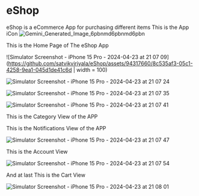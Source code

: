 # eShop
eShop is a eCommerce App for purchasing different items 
This is the App iCon
![Gemini_Generated_Image_6pbnmd6pbnmd6pbn](https://github.com/satvikviriyala/eShop/assets/94317660/ab0e0023-b817-4ef7-ae34-2a8bf2bbb877)

This is the Home Page of The eShop App

![Simulator Screenshot - iPhone 15 Pro - 2024-04-23 at 21 07 09](https://github.com/satvikviriyala/eShop/assets/94317660/8c535af3-05c1-4258-9ea1-045d1de41c6d | width = 100)

![Simulator Screenshot - iPhone 15 Pro - 2024-04-23 at 21 07 24](https://github.com/satvikviriyala/eShop/assets/94317660/38c38162-a6aa-4e08-b6aa-416166d9486b)

![Simulator Screenshot - iPhone 15 Pro - 2024-04-23 at 21 07 35](https://github.com/satvikviriyala/eShop/assets/94317660/970036a3-09d9-4091-a8cc-7c27d3c918ee)

![Simulator Screenshot - iPhone 15 Pro - 2024-04-23 at 21 07 41](https://github.com/satvikviriyala/eShop/assets/94317660/78209806-951f-4a2a-aeee-1c99b735959a)

This is the Category View of the APP



This is the Notifications View of the APP

![Simulator Screenshot - iPhone 15 Pro - 2024-04-23 at 21 07 47](https://github.com/satvikviriyala/eShop/assets/94317660/1610dfea-38a7-4a2c-8d91-a5c280f44e43)

This is the Account View 

![Simulator Screenshot - iPhone 15 Pro - 2024-04-23 at 21 07 54](https://github.com/satvikviriyala/eShop/assets/94317660/e2b3c8c6-dcf5-489b-8074-79ab8a01220e)

And at last This is the Cart View 

![Simulator Screenshot - iPhone 15 Pro - 2024-04-23 at 21 08 01](https://github.com/satvikviriyala/eShop/assets/94317660/72572a80-5295-472a-b9af-872e378727e9)

